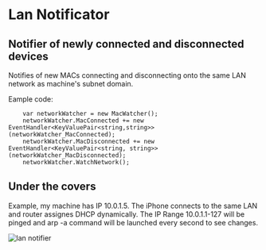# Lan Notificator
## Notifier of newly connected and disconnected devices 

Notifies of new MACs connecting and disconnecting onto the same LAN network as machine's subnet domain.

Eample code:

        var networkWatcher = new MacWatcher();
        networkWatcher.MacConnected += new EventHandler<KeyValuePair<string,string>>(networkWatcher_MacConnected);
        networkWatcher.MacDisconnected += new EventHandler<KeyValuePair<string, string>>(networkWatcher_MacDisconnected);
        networkWatcher.WatchNetwork();

## Under the covers


Example, my machine has IP 10.0.1.5. The iPhone connects to the same LAN and router assignes DHCP dynamically.
The IP Range  10.0.1.1-127 will be pinged and arp -a command will be launched every second to see changes.

![lan notifier](https://raw.github.com/cDima/LanNotifier/master/screenshot-lan-notifier.png)
